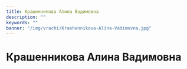 ```yaml
---
title: Крашенникова Алина Вадимовна
description: ""
keywords: ""
banner: "/img/vrachi/Krashennikova-Alina-Vadimovna.jpg"
---
```


# Крашенникова Алина Вадимовна

